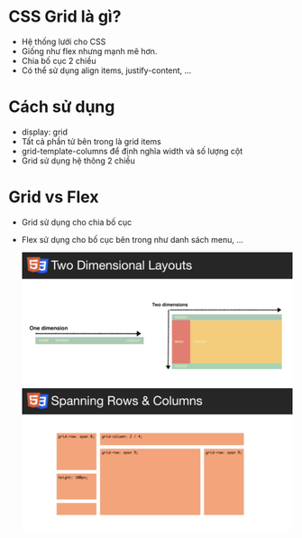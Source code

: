 # CSS Grid là gì?

- Hệ thống lưới cho CSS
- Giống như flex nhưng mạnh mẽ hơn.
- Chia bố cục 2 chiều
- Có thể sử dụng align items, justify-content, ...

# Cách sử dụng

- display: grid
- Tất cả phần tử bên trong là grid items
- grid-template-columns để định nghĩa width và số lượng cột
- Grid sử dụng hệ thông 2 chiều

# Grid vs Flex

- Grid sử dụng cho chia bố cục
- Flex sử dụng cho bố cục bên trong như danh sách menu, ...

  ![Grid-1](./images/grid-1.png)
  ![Grid-2](./images/grid-2.png)
